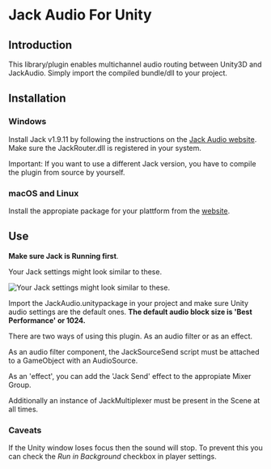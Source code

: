 # Jack Audio For Unity

## Introduction

This library/plugin enables multichannel audio routing between Unity3D and JackAudio. Simply import the compiled bundle/dll to your project.

## Installation

### Windows

Install Jack v1.9.11 by following the instructions on the [Jack Audio website](http://jackaudio.org/faq/jack_on_windows.html). 
Make sure the JackRouter.dll is registered in your system.  

Important: If you want to use a different Jack version, you have to compile the plugin from source by yourself.

### macOS and Linux

Install the appropiate package for your plattform from the [website](https://github.com/jackaudio/jack2). 

## Use

**Make sure Jack is Running first**.

Your Jack settings might look similar to these.

![Your Jack settings might look similar to these.](https://github.com/rodrigodzf/Jack-Audio-For-Unity/blob/master/settings.png) 

Import the JackAudio.unitypackage in your project and make sure Unity audio settings are the default ones. **The default audio block size is 'Best Performance' or 1024.**

There are two ways of using this plugin. As an audio filter or as an effect.

As an audio filter component, the JackSourceSend script must be attached to a GameObject with an AudioSource. 

As an 'effect', you can add the 'Jack Send' effect to the appropiate Mixer Group.

Additionally an instance of JackMultiplexer must be present in the Scene at all times.

### Caveats

If the Unity window loses focus then the sound will stop. To prevent this you can check the *Run in Background* checkbox in player settings.


